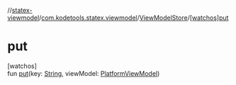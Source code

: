 //[statex-viewmodel](../../../index.md)/[com.kodetools.statex.viewmodel](../index.md)/[ViewModelStore](index.md)/[[watchos]put]([watchos]put.md)

# put

[watchos]\
fun [put]([watchos]put.md)(key: [String](https://kotlinlang.org/api/core/kotlin-stdlib/kotlin/-string/index.html), viewModel: [PlatformViewModel](../-platform-view-model/index.md))
